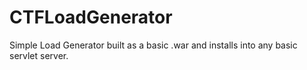 # CTFLoadGenerator
Simple Load Generator built as a basic .war and installs into any basic servlet server.

